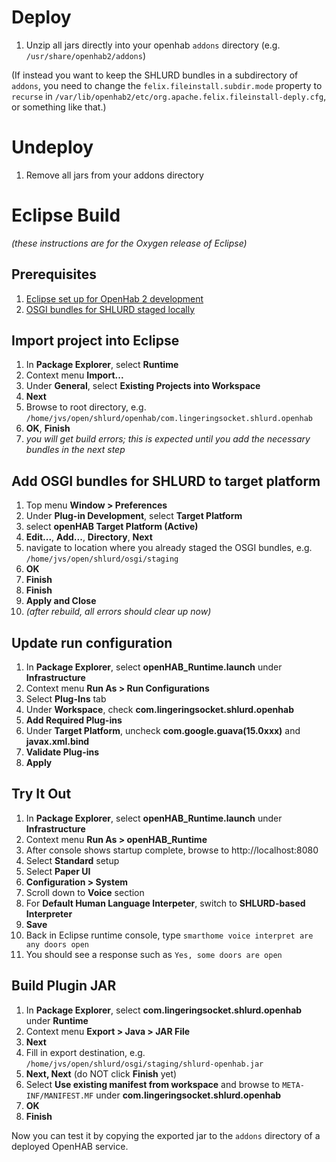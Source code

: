 # Deploy

1. Unzip all jars directly into your openhab `addons` directory (e.g. `/usr/share/openhab2/addons`)

(If instead you want to keep the SHLURD bundles in a subdirectory of `addons`, you need to change the `felix.fileinstall.subdir.mode` property to `recurse` in `/var/lib/openhab2/etc/org.apache.felix.fileinstall-deply.cfg`, or something like that.)

# Undeploy

1. Remove all jars from your addons directory

# Eclipse Build

*(these instructions are for the Oxygen release of Eclipse)*

## Prerequisites

1. [Eclipse set up for OpenHab 2 development](http://docs.openhab.org/developers/development/ide.html)
1. [OSGI bundles for SHLURD staged locally](../osgi/README.md)

## Import project into Eclipse

1. In **Package Explorer**, select **Runtime**
1. Context menu **Import...**
1. Under **General**, select **Existing Projects into Workspace**
1. **Next**
1. Browse to root directory, e.g. `/home/jvs/open/shlurd/openhab/com.lingeringsocket.shlurd.openhab`
1. **OK**, **Finish**
1. *you will get build errors; this is expected until you add the necessary bundles in the next step*

## Add OSGI bundles for SHLURD to target platform

1. Top menu **Window > Preferences**
1. Under **Plug-in Development**, select **Target Platform**
1. select **openHAB Target Platform (Active)**
1. **Edit...**, **Add...**, **Directory**, **Next**
1. navigate to location where you already staged the OSGI bundles, e.g. `/home/jvs/open/shlurd/osgi/staging`
1. **OK**
1. **Finish**
1. **Finish**
1. **Apply and Close**
1. *(after rebuild, all errors should clear up now)*

## Update run configuration

1. In **Package Explorer**, select **openHAB_Runtime.launch** under **Infrastructure**
1. Context menu **Run As > Run Configurations**
1. Select **Plug-Ins** tab
1. Under **Workspace**, check **com.lingeringsocket.shlurd.openhab**
1. **Add Required Plug-ins**
1. Under **Target Platform**, uncheck **com.google.guava(15.0xxx)** and **javax.xml.bind**
1. **Validate Plug-ins**
1. **Apply**

## Try It Out
1. In **Package Explorer**, select **openHAB_Runtime.launch** under **Infrastructure**
1. Context menu **Run As > openHAB_Runtime**
1. After console shows startup complete, browse to http://localhost:8080
1. Select **Standard** setup
1. Select **Paper UI**
1. **Configuration > System**
1. Scroll down to **Voice** section
1. For **Default Human Language Interpeter**, switch to **SHLURD-based Interpreter**
1. **Save**
1. Back in Eclipse runtime console, type `smarthome voice interpret are any doors open`
1. You should see a response such as `Yes, some doors are open`

## Build Plugin JAR

1. In **Package Explorer**, select **com.lingeringsocket.shlurd.openhab** under **Runtime**
1. Context menu **Export > Java > JAR File**
1. **Next**
1. Fill in export destination, e.g. `/home/jvs/open/shlurd/osgi/staging/shlurd-openhab.jar`
1. **Next, Next** (do NOT click **Finish** yet)
1. Select **Use existing manifest from workspace** and browse to `META-INF/MANIFEST.MF` under **com.lingeringsocket.shlurd.openhab**
1. **OK**
1. **Finish**

Now you can test it by copying the exported jar to the `addons` directory of a deployed OpenHAB service.
